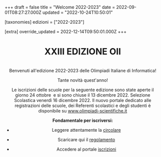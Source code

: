 +++
draft = false
title = "Welcome 2022-2023"
date = 2022-09-01T08:27:27.000Z
updated = "2022-10-24T10:50:01"

[taxonomies]
edizioni = ["2022-2023"]

[extra]
override_updated = 2022-12-14T09:50:01.000Z
+++
<div style="text-align: center;">

# XXIII EDIZIONE OII

<br/>
Benvenuti all'edizione 2022-2023 delle Olimpiadi Italiane di Informatica!

Tante novità quest'anno!

Le iscrizioni delle scuole per la seguente edizione sono state aperte il giorno 24 ottobre  e si sono chiuse il 13 dicembre 2022. Selezione Scolastica venerdì 16 dicembre 2022. Il nuovo portale dedicato alle registrazioni delle scuole, dei Referenti scolastici e degli studenti è disponibile su www.olimpiadi-scientifiche.it


**Fondamentale per iscriversi:**

- Leggere attentamente la [circolare](/219-circolare/)

- Scaricare qui il [regolamento](/218-regolamenti/)

- Accedere al portale [iscrizioni](https://olimpiadi-scientifiche.it/)

</div>
